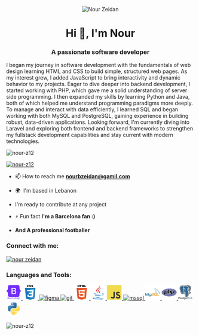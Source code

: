 <p align="center"><img src="https://cdn.dribbble.com/userupload/21374609/file/original-aab4fed54e17b77f5da6c9a4a0931a74.gif" alt="Nour Zeidan" width="700px" height="350px"/></p>
<h1 align="center">Hi 👋, I'm Nour</h1>
<h3 align="center">A passionate software developer</h3>
<p>I began my journey in software development with the fundamentals of web design learning HTML and CSS to build simple, structured web pages. As my interest grew, I added JavaScript to bring interactivity and dynamic behavior to my projects. Eager to dive deeper into backend development, I started working with PHP, which gave me a solid understanding of server side programming. I then expanded my skills by learning Python and Java, both of which helped me understand programming paradigms more deeply. To manage and interact with data efficiently, I learned SQL and began working with both MySQL and PostgreSQL, gaining experience in building robust, data-driven applications. Looking forward, I'm currently diving into Laravel and exploring both frontend and backend frameworks to strengthen my fullstack development capabilities and stay current with modern technologies.</p>


<p align="left"> <img src="https://komarev.com/ghpvc/?username=nour-z12&label=Profile%20views&color=0e75b6&style=flat" alt="nour-z12" /> </p>

<p align="left"> <a href="https://github.com/ryo-ma/github-profile-trophy"><img src="https://github-profile-trophy.vercel.app/?username=nour-z12" alt="nour-z12" /></a> </p>

- 📫 How to reach me **nourbzeidan@gamil.com**
-  🌍  I'm based in Lebanon
-  I'm ready to contribute at any project

- ⚡ Fun fact **I'm a Barcelona fan :)**
-   **And A professional footballer**

<h3 align="left">Connect with me:</h3>
<p align="left">
<a href="https://linkedin.com/in/nour-zeidan-" target="blank"><img align="center" src="https://raw.githubusercontent.com/rahuldkjain/github-profile-readme-generator/master/src/images/icons/Social/linked-in-alt.svg" alt="nour zeidan" height="30" width="40" /></a>
</p>

<h3 align="left">Languages and Tools:</h3>
<p align="left"> <a href="https://getbootstrap.com" target="_blank" rel="noreferrer"> <img src="https://raw.githubusercontent.com/devicons/devicon/master/icons/bootstrap/bootstrap-plain-wordmark.svg" alt="bootstrap" width="40" height="40"/> </a> <a href="https://www.w3schools.com/css/" target="_blank" rel="noreferrer"> <img src="https://raw.githubusercontent.com/devicons/devicon/master/icons/css3/css3-original-wordmark.svg" alt="css3" width="40" height="40"/> </a> <a href="https://www.figma.com/" target="_blank" rel="noreferrer"> <img src="https://www.vectorlogo.zone/logos/figma/figma-icon.svg" alt="figma" width="40" height="40"/> </a> <a href="https://git-scm.com/" target="_blank" rel="noreferrer"> <img src="https://www.vectorlogo.zone/logos/git-scm/git-scm-icon.svg" alt="git" width="40" height="40"/> </a> <a href="https://www.w3.org/html/" target="_blank" rel="noreferrer"> <img src="https://raw.githubusercontent.com/devicons/devicon/master/icons/html5/html5-original-wordmark.svg" alt="html5" width="40" height="40"/> </a> <a href="https://www.java.com" target="_blank" rel="noreferrer"> <img src="https://raw.githubusercontent.com/devicons/devicon/master/icons/java/java-original.svg" alt="java" width="40" height="40"/> </a> <a href="https://developer.mozilla.org/en-US/docs/Web/JavaScript" target="_blank" rel="noreferrer"> <img src="https://raw.githubusercontent.com/devicons/devicon/master/icons/javascript/javascript-original.svg" alt="javascript" width="40" height="40"/> </a> <a href="https://www.microsoft.com/en-us/sql-server" target="_blank" rel="noreferrer"> <img src="https://www.svgrepo.com/show/303229/microsoft-sql-server-logo.svg" alt="mssql" width="40" height="40"/> </a> <a href="https://www.mysql.com/" target="_blank" rel="noreferrer"> <img src="https://raw.githubusercontent.com/devicons/devicon/master/icons/mysql/mysql-original-wordmark.svg" alt="mysql" width="40" height="40"/> </a> <a href="https://www.php.net" target="_blank" rel="noreferrer"> <img src="https://raw.githubusercontent.com/devicons/devicon/master/icons/php/php-original.svg" alt="php" width="40" height="40"/> </a> <a href="https://www.postgresql.org" target="_blank" rel="noreferrer"> <img src="https://raw.githubusercontent.com/devicons/devicon/master/icons/postgresql/postgresql-original-wordmark.svg" alt="postgresql" width="40" height="40"/> </a> <a href="https://www.python.org" target="_blank" rel="noreferrer"> <img src="https://raw.githubusercontent.com/devicons/devicon/master/icons/python/python-original.svg" alt="python" width="40" height="40"/> </a> </p>

<p><img align="center" src="https://github-readme-stats.vercel.app/api/top-langs?username=nour-z12&show_icons=true&locale=en&layout=compact" alt="nour-z12" /></p>
